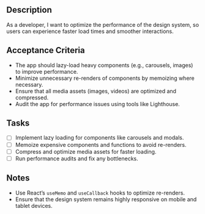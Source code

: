
## Description

As a developer, I want to optimize the performance of the design system, so users can experience faster load times and smoother interactions.

## Acceptance Criteria

- The app should lazy-load heavy components (e.g., carousels, images) to improve performance.
- Minimize unnecessary re-renders of components by memoizing where necessary.
- Ensure that all media assets (images, videos) are optimized and compressed.
- Audit the app for performance issues using tools like Lighthouse.

## Tasks

- [ ] Implement lazy loading for components like carousels and modals.
- [ ] Memoize expensive components and functions to avoid re-renders.
- [ ] Compress and optimize media assets for faster loading.
- [ ] Run performance audits and fix any bottlenecks.

## Notes

- Use React’s `useMemo` and `useCallback` hooks to optimize re-renders.
- Ensure that the design system remains highly responsive on mobile and tablet devices.
